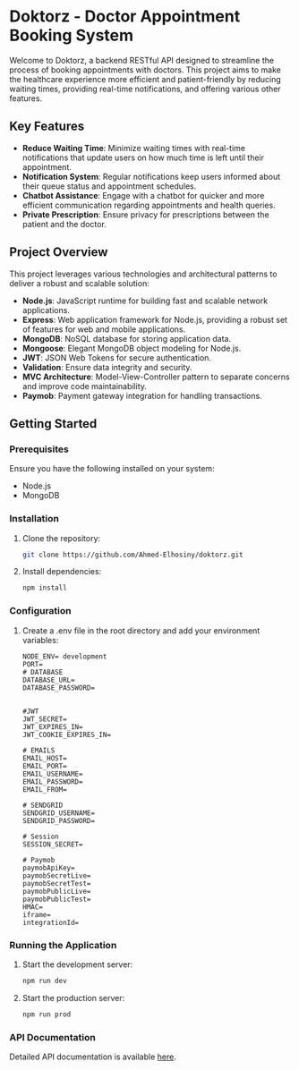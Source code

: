 # Doktorz - Doctor Appointment Booking System

Welcome to Doktorz, a backend RESTful API designed to streamline the process of booking appointments with doctors. This project aims to make the healthcare experience more efficient and patient-friendly by reducing waiting times, providing real-time notifications, and offering various other features.

## Key Features

- **Reduce Waiting Time**: Minimize waiting times with real-time notifications that update users on how much time is left until their appointment.
- **Notification System**: Regular notifications keep users informed about their queue status and appointment schedules.
- **Chatbot Assistance**: Engage with a chatbot for quicker and more efficient communication regarding appointments and health queries.
- **Private Prescription**: Ensure privacy for prescriptions between the patient and the doctor.

## Project Overview

This project leverages various technologies and architectural patterns to deliver a robust and scalable solution:

- **Node.js**: JavaScript runtime for building fast and scalable network applications.
- **Express**: Web application framework for Node.js, providing a robust set of features for web and mobile applications.
- **MongoDB**: NoSQL database for storing application data.
- **Mongoose**: Elegant MongoDB object modeling for Node.js.
- **JWT**: JSON Web Tokens for secure authentication.
- **Validation**: Ensure data integrity and security.
- **MVC Architecture**: Model-View-Controller pattern to separate concerns and improve code maintainability.
- **Paymob**: Payment gateway integration for handling transactions.

## Getting Started

### Prerequisites

Ensure you have the following installed on your system:

- Node.js
- MongoDB

### Installation

1. Clone the repository:
   ```bash
   git clone https://github.com/Ahmed-Elhosiny/doktorz.git
2. Install dependencies:
    ```bash
    npm install
### Configuration

1. Create a .env file in the root directory and add your environment variables:
    ```plaintext
    NODE_ENV= development
    PORT=
    # DATABASE
    DATABASE_URL=
    DATABASE_PASSWORD=


    #JWT
    JWT_SECRET=
    JWT_EXPIRES_IN=
    JWT_COOKIE_EXPIRES_IN=

    # EMAILS
    EMAIL_HOST=
    EMAIL_PORT=
    EMAIL_USERNAME=
    EMAIL_PASSWORD=
    EMAIL_FROM=

    # SENDGRID
    SENDGRID_USERNAME=
    SENDGRID_PASSWORD=

    # Session
    SESSION_SECRET=

    # Paymob
    paymobApiKey=
    paymobSecretLive=
    paymobSecretTest=
    paymobPublicLive=
    paymobPublicTest=
    HMAC=
    iframe=
    integrationId=

### Running the Application
1. Start the development server:
    ```bash
    npm run dev
2. Start the production server:
    ```bash
    npm run prod
### API Documentation
Detailed API documentation is available [here](https://documenter.getpostman.com/view/30537561/2sA2rGte8f#5417ac6b-5b85-49dc-b2d6-4eeae746fab6).
